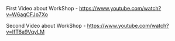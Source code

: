 
First Video about WorkShop - https://www.youtube.com/watch?v=W6aqCFJp7Xo 

Second Video about WorkShop - https://www.youtube.com/watch?v=lfT6a9VqyLM
